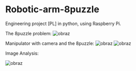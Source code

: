 # Robotic-arm-8puzzle
Engineering project [PL] in python, using Raspberry Pi.

The 8puzzle problem:
![obraz](https://github.com/Magg-z/Robotic-arm-8puzzle/assets/55329108/1f7e1dbf-9696-430a-8b86-c0844fffe791)

Manipulator with camera and the 8puzzle:
![obraz](https://github.com/Magg-z/Robotic-arm-8puzzle/assets/55329108/c4f6380d-6fa3-4b45-9e81-501cc6d40e6c)
![obraz](https://github.com/Magg-z/Robotic-arm-8puzzle/assets/55329108/4be564bf-ab6e-4fd3-9341-c6cfeb3d8a5c)


Image Analysis:

![obraz](https://github.com/Magg-z/Robotic-arm-8puzzle/assets/55329108/d9aa2823-13a2-48db-97b5-e725ffe9e98b)


